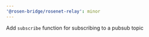 ```yaml
---
'@rosen-bridge/rosenet-relay': minor
---
```


Add `subscribe` function for subscribing to a pubsub topic
